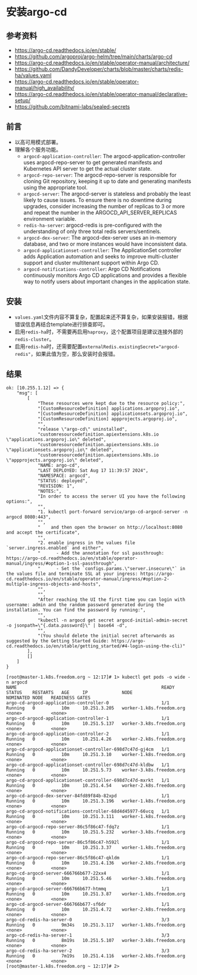# 安装argo-cd


## 参考资料
- https://argo-cd.readthedocs.io/en/stable/
- https://github.com/argoproj/argo-helm/tree/main/charts/argo-cd
- https://argo-cd.readthedocs.io/en/stable/operator-manual/architecture/
- https://github.com/DandyDeveloper/charts/blob/master/charts/redis-ha/values.yaml
- https://argo-cd.readthedocs.io/en/stable/operator-manual/high_availability/
- https://argo-cd.readthedocs.io/en/stable/operator-manual/declarative-setup/
- https://github.com/bitnami-labs/sealed-secrets


## 前言
- 以高可用模式部署。
- 理解各个服务功能。
  - `argocd-application-controller`:    The argocd-application-controller uses argocd-repo-server to get generated 
                                        manifests and Kubernetes API server to get the actual cluster state.
  - `argocd-repo-server`:               The argocd-repo-server is responsible for cloning Git repository, keeping it 
                                        up to date and generating manifests using the appropriate tool.
  - `argocd-server`:                    The argocd-server is stateless and probably the least likely to cause issues. 
                                        To ensure there is no downtime during upgrades, consider increasing the number 
                                        of replicas to 3 or more and repeat the number in the 
                                        ARGOCD_API_SERVER_REPLICAS environment variable.
  - `redis-ha-server`:                  argocd-redis is pre-configured with the understanding of only three total 
                                        redis servers/sentinels.
  - `argocd-dex-server`:                The argocd-dex-server uses an in-memory database, and two or more instances 
                                        would have inconsistent data. 
  - `argocd-applicationset-controller`: The ApplicationSet controller adds Application automation and seeks to improve 
                                        multi-cluster support and cluster multitenant support within Argo CD.
  - `argocd-notifications-controller`:  Argo CD Notifications continuously monitors Argo CD applications and provides 
                                        a flexible way to notify users about important changes in the application state. 


## 安装
- `values.yaml`文件内容不算复杂，配置起来还不算复杂，如果安装报错，根据错误信息再结合template进行排查即可。
- 启用`redis-ha`时，不需要再启用`haproxy`，这个配置项目是建议连接外部的`redis-cluster`。
- 启用`redis-ha`时，还需要配置`externalRedis.existingSecret="argocd-redis"`，如果此值为空，那么安装时会报错。


## 结果
```shell
ok: [10.255.1.12] => {
    "msg": [
        [
            "These resources were kept due to the resource policy:",
            "[CustomResourceDefinition] applications.argoproj.io",
            "[CustomResourceDefinition] applicationsets.argoproj.io",
            "[CustomResourceDefinition] appprojects.argoproj.io",
            "",
            "release \"argo-cd\" uninstalled",
            "customresourcedefinition.apiextensions.k8s.io \"applications.argoproj.io\" deleted",
            "customresourcedefinition.apiextensions.k8s.io \"applicationsets.argoproj.io\" deleted",
            "customresourcedefinition.apiextensions.k8s.io \"appprojects.argoproj.io\" deleted",
            "NAME: argo-cd",
            "LAST DEPLOYED: Sat Aug 17 11:39:57 2024",
            "NAMESPACE: argocd",
            "STATUS: deployed",
            "REVISION: 1",
            "NOTES:",
            "In order to access the server UI you have the following options:",
            "",
            "1. kubectl port-forward service/argo-cd-argocd-server -n argocd 8080:443",
            "",
            "    and then open the browser on http://localhost:8080 and accept the certificate",
            "",
            "2. enable ingress in the values file `server.ingress.enabled` and either",
            "      - Add the annotation for ssl passthrough: https://argo-cd.readthedocs.io/en/stable/operator-manual/ingress/#option-1-ssl-passthrough",
            "      - Set the `configs.params.\"server.insecure\"` in the values file and terminate SSL at your ingress: https://argo-cd.readthedocs.io/en/stable/operator-manual/ingress/#option-2-multiple-ingress-objects-and-hosts",
            "",
            "",
            "After reaching the UI the first time you can login with username: admin and the random password generated during the installation. You can find the password by running:",
            "",
            "kubectl -n argocd get secret argocd-initial-admin-secret -o jsonpath=\"{.data.password}\" | base64 -d",
            "",
            "(You should delete the initial secret afterwards as suggested by the Getting Started Guide: https://argo-cd.readthedocs.io/en/stable/getting_started/#4-login-using-the-cli)"
        ],
        []
    ]
}
```

```shell
[root@master-1.k8s.freedom.org ~ 12:17]# 1> kubectl get pods -o wide -n argocd
NAME                                                       READY   STATUS    RESTARTS   AGE     IP             NODE                       NOMINATED NODE   READINESS GATES
argo-cd-argocd-application-controller-0                    1/1     Running   0          10m     10.251.3.205   worker-1.k8s.freedom.org   <none>           <none>
argo-cd-argocd-application-controller-1                    1/1     Running   0          10m     10.251.5.137   worker-3.k8s.freedom.org   <none>           <none>
argo-cd-argocd-application-controller-2                    1/1     Running   0          10m     10.251.4.26    worker-2.k8s.freedom.org   <none>           <none>
argo-cd-argocd-applicationset-controller-698d7c47d-gj4cm   1/1     Running   0          10m     10.251.3.10    worker-1.k8s.freedom.org   <none>           <none>
argo-cd-argocd-applicationset-controller-698d7c47d-kldbw   1/1     Running   0          10m     10.251.5.73    worker-3.k8s.freedom.org   <none>           <none>
argo-cd-argocd-applicationset-controller-698d7c47d-mxrkt   1/1     Running   0          10m     10.251.4.54    worker-2.k8s.freedom.org   <none>           <none>
argo-cd-argocd-dex-server-84fd89f84b-82xpd                 1/1     Running   0          10m     10.251.3.196   worker-1.k8s.freedom.org   <none>           <none>
argo-cd-argocd-notifications-controller-68d4d45977-66vcq   1/1     Running   0          10m     10.251.3.111   worker-1.k8s.freedom.org   <none>           <none>
argo-cd-argocd-repo-server-86c5f86c47-fdq7z                1/1     Running   0          10m     10.251.5.232   worker-3.k8s.freedom.org   <none>           <none>
argo-cd-argocd-repo-server-86c5f86c47-h592l                1/1     Running   0          10m     10.251.3.37    worker-1.k8s.freedom.org   <none>           <none>
argo-cd-argocd-repo-server-86c5f86c47-qkldm                1/1     Running   0          10m     10.251.4.136   worker-2.k8s.freedom.org   <none>           <none>
argo-cd-argocd-server-666766b677-22xx4                     1/1     Running   0          10m     10.251.5.46    worker-3.k8s.freedom.org   <none>           <none>
argo-cd-argocd-server-666766b677-htmmq                     1/1     Running   0          10m     10.251.3.87    worker-1.k8s.freedom.org   <none>           <none>
argo-cd-argocd-server-666766b677-sf6dr                     1/1     Running   0          10m     10.251.4.72    worker-2.k8s.freedom.org   <none>           <none>
argo-cd-redis-ha-server-0                                  3/3     Running   0          9m34s   10.251.3.117   worker-1.k8s.freedom.org   <none>           <none>
argo-cd-redis-ha-server-1                                  3/3     Running   0          8m19s   10.251.5.107   worker-3.k8s.freedom.org   <none>           <none>
argo-cd-redis-ha-server-2                                  3/3     Running   0          7m19s   10.251.4.116   worker-2.k8s.freedom.org   <none>           <none>
[root@master-1.k8s.freedom.org ~ 12:17]# 2> 
```